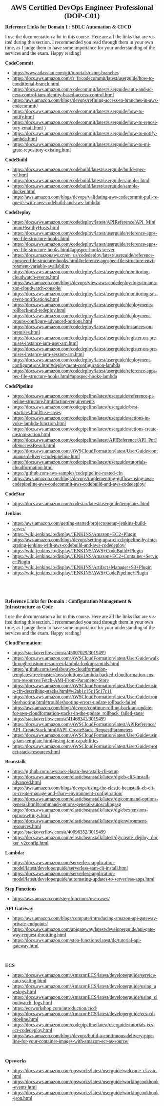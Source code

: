 <html>

<head>
<meta http-equiv=Content-Type content="text/html; charset=windows-1252">
<meta name=Generator content="Microsoft Word 15 (filtered)">

</head>

<body lang=FR link=blue vlink="#954F72" style='word-wrap:break-word'>

<div class=WordSection1>

<p class=MsoNormal align=center style='margin-bottom:0cm;text-align:center;
line-height:normal'><b><span lang=EN-US style='font-size:18.0pt;font-family:
"Times New Roman",serif'>AWS Certified DevOps Engineer Professional (DOP-C01)</span></b></p>

<p class=MsoNormal style='line-height:normal'><b><span lang=EN-US
style='font-size:12.0pt;font-family:"Times New Roman",serif'>Reference Links
for Domain 1 : SDLC Automation &amp; CI/CD</span></b></p>

<p class=MsoNormal style='line-height:normal'><span lang=EN-US
style='font-size:12.0pt;font-family:"Times New Roman",serif'>I use the
documentation a lot in this course. Here are all the links that are visited
during this section. I recommended you read through them in your own time, as
I&nbsp;judge them to have some importance for your understanding of the
services and the exam. </span><span style='font-size:12.0pt;font-family:"Times New Roman",serif'>Happy
reading!</span></p>

<p class=MsoNormal style='line-height:normal'><b><span style='font-size:12.0pt;
font-family:"Times New Roman",serif'>CodeCommit</span></b></p>

<ul type=disc>
 <li class=MsoNormal style='line-height:normal'><span style='font-size:12.0pt;
     font-family:"Times New Roman",serif'><a
     href="https://www.atlassian.com/git/tutorials/using-branches"
     target="_blank">https://www.atlassian.com/git/tutorials/using-branches</a></span></li>
 <li class=MsoNormal style='line-height:normal'><span style='font-size:12.0pt;
     font-family:"Times New Roman",serif'><a
     href="https://docs.aws.amazon.com/fr_fr/codecommit/latest/userguide/how-to-conditional-branch.html"
     target="_blank">https://docs.aws.amazon.com/fr_fr/codecommit/latest/userguide/how-to-conditional-branch.html</a></span></li>
 <li class=MsoNormal style='line-height:normal'><span style='font-size:12.0pt;
     font-family:"Times New Roman",serif'><a
     href="https://docs.aws.amazon.com/codecommit/latest/userguide/auth-and-access-control-iam-identity-based-access-control.html"
     target="_blank">https://docs.aws.amazon.com/codecommit/latest/userguide/auth-and-access-control-iam-identity-based-access-control.html</a></span></li>
 <li class=MsoNormal style='line-height:normal'><span style='font-size:12.0pt;
     font-family:"Times New Roman",serif'><a
     href="https://aws.amazon.com/blogs/devops/refining-access-to-branches-in-aws-codecommit/"
     target="_blank">https://aws.amazon.com/blogs/devops/refining-access-to-branches-in-aws-codecommit/</a>
     </span></li>
 <li class=MsoNormal style='line-height:normal'><span style='font-size:12.0pt;
     font-family:"Times New Roman",serif'><a
     href="https://docs.aws.amazon.com/codecommit/latest/userguide/how-to-notify.html"
     target="_blank">https://docs.aws.amazon.com/codecommit/latest/userguide/how-to-notify.html</a></span></li>
 <li class=MsoNormal style='line-height:normal'><span style='font-size:12.0pt;
     font-family:"Times New Roman",serif'><a
     href="https://docs.aws.amazon.com/codecommit/latest/userguide/how-to-repository-email.html"
     target="_blank">https://docs.aws.amazon.com/codecommit/latest/userguide/how-to-repository-email.html</a>
     )</span></li>
 <li class=MsoNormal style='line-height:normal'><span style='font-size:12.0pt;
     font-family:"Times New Roman",serif'><a
     href="https://docs.aws.amazon.com/codecommit/latest/userguide/how-to-notify-lambda.html"
     target="_blank">https://docs.aws.amazon.com/codecommit/latest/userguide/how-to-notify-lambda.html</a></span></li>
 <li class=MsoNormal style='line-height:normal'><span style='font-size:12.0pt;
     font-family:"Times New Roman",serif'><a
     href="https://docs.aws.amazon.com/codecommit/latest/userguide/how-to-migrate-repository-existing.html"
     target="_blank">https://docs.aws.amazon.com/codecommit/latest/userguide/how-to-migrate-repository-existing.html</a></span></li>
</ul>

<p class=MsoNormal style='line-height:normal'><b><span style='font-size:12.0pt;
font-family:"Times New Roman",serif'>CodeBuild</span></b></p>

<ul type=disc>
 <li class=MsoNormal style='line-height:normal'><span style='font-size:12.0pt;
     font-family:"Times New Roman",serif'><a
     href="https://docs.aws.amazon.com/codebuild/latest/userguide/build-spec-ref.html"
     target="_blank">https://docs.aws.amazon.com/codebuild/latest/userguide/build-spec-ref.html</a></span></li>
 <li class=MsoNormal style='line-height:normal'><span style='font-size:12.0pt;
     font-family:"Times New Roman",serif'><a
     href="https://docs.aws.amazon.com/codebuild/latest/userguide/samples.html"
     target="_blank">https://docs.aws.amazon.com/codebuild/latest/userguide/samples.html</a></span></li>
 <li class=MsoNormal style='line-height:normal'><span style='font-size:12.0pt;
     font-family:"Times New Roman",serif'><a
     href="https://docs.aws.amazon.com/codebuild/latest/userguide/sample-docker.html"
     target="_blank">https://docs.aws.amazon.com/codebuild/latest/userguide/sample-docker.html</a></span></li>
 <li class=MsoNormal style='line-height:normal'><span style='font-size:12.0pt;
     font-family:"Times New Roman",serif'><a
     href="https://aws.amazon.com/blogs/devops/validating-aws-codecommit-pull-requests-with-aws-codebuild-and-aws-lambda/"
     target="_blank">https://aws.amazon.com/blogs/devops/validating-aws-codecommit-pull-requests-with-aws-codebuild-and-aws-lambda/</a></span></li>
</ul>

<p class=MsoNormal style='line-height:normal'><b><span style='font-size:12.0pt;
font-family:"Times New Roman",serif'>CodeDeploy</span></b></p>

<ul type=disc>
 <li class=MsoNormal style='line-height:normal'><span style='font-size:12.0pt;
     font-family:"Times New Roman",serif'><a
     href="https://docs.aws.amazon.com/codedeploy/latest/APIReference/API_MinimumHealthyHosts.html"
     target="_blank">https://docs.aws.amazon.com/codedeploy/latest/APIReference/API_MinimumHealthyHosts.html</a></span></li>
 <li class=MsoNormal style='line-height:normal'><span style='font-size:12.0pt;
     font-family:"Times New Roman",serif'><a
     href="https://docs.aws.amazon.com/codedeploy/latest/userguide/reference-appspec-file-structure-hooks.html"
     target="_blank">https://docs.aws.amazon.com/codedeploy/latest/userguide/reference-appspec-file-structure-hooks.html</a></span></li>
 <li class=MsoNormal style='line-height:normal'><span style='font-size:12.0pt;
     font-family:"Times New Roman",serif'><a
     href="https://docs.aws.amazon.com/codedeploy/latest/userguide/reference-appspec-file-structure-hooks.html#appspec-hooks-server"
     target="_blank">https://docs.aws.amazon.com/codedeploy/latest/userguide/reference-appspec-file-structure-hooks.html#appspec-hooks-server</a></span></li>
 <li class=MsoNormal style='line-height:normal'><span style='font-size:12.0pt;
     font-family:"Times New Roman",serif'><a
     href="https://docs.amazonaws.cn/en_us/codedeploy/latest/userguide/reference-appspec-file-structure-hooks.html#reference-appspec-file-structure-environment-variable-availability"
     target="_blank">https://docs.amazonaws.cn/en_us/codedeploy/latest/userguide/reference-appspec-file-structure-hooks.html#reference-appspec-file-structure-environment-variable-availability</a></span></li>
 <li class=MsoNormal style='line-height:normal'><span style='font-size:12.0pt;
     font-family:"Times New Roman",serif'><a
     href="https://docs.aws.amazon.com/codedeploy/latest/userguide/monitoring-cloudwatch-events.html"
     target="_blank">https://docs.aws.amazon.com/codedeploy/latest/userguide/monitoring-cloudwatch-events.html</a></span></li>
 <li class=MsoNormal style='line-height:normal'><span style='font-size:12.0pt;
     font-family:"Times New Roman",serif'><a
     href="https://aws.amazon.com/blogs/devops/view-aws-codedeploy-logs-in-amazon-cloudwatch-console/"
     target="_blank">https://aws.amazon.com/blogs/devops/view-aws-codedeploy-logs-in-amazon-cloudwatch-console/</a></span></li>
 <li class=MsoNormal style='line-height:normal'><span style='font-size:12.0pt;
     font-family:"Times New Roman",serif'><a
     href="https://docs.aws.amazon.com/codedeploy/latest/userguide/monitoring-sns-event-notifications.html"
     target="_blank">https://docs.aws.amazon.com/codedeploy/latest/userguide/monitoring-sns-event-notifications.html</a></span></li>
 <li class=MsoNormal style='line-height:normal'><span style='font-size:12.0pt;
     font-family:"Times New Roman",serif'><a
     href="https://docs.aws.amazon.com/codedeploy/latest/userguide/deployments-rollback-and-redeploy.html"
     target="_blank">https://docs.aws.amazon.com/codedeploy/latest/userguide/deployments-rollback-and-redeploy.html</a></span></li>
 <li class=MsoNormal style='line-height:normal'><span style='font-size:12.0pt;
     font-family:"Times New Roman",serif'><a
     href="https://docs.aws.amazon.com/codedeploy/latest/userguide/deployment-groups-configure-advanced-options.html"
     target="_blank">https://docs.aws.amazon.com/codedeploy/latest/userguide/deployment-groups-configure-advanced-options.html</a></span></li>
 <li class=MsoNormal style='line-height:normal'><span style='font-size:12.0pt;
     font-family:"Times New Roman",serif'><a
     href="https://docs.aws.amazon.com/codedeploy/latest/userguide/instances-on-premises.html"
     target="_blank">https://docs.aws.amazon.com/codedeploy/latest/userguide/instances-on-premises.html</a></span></li>
 <li class=MsoNormal style='line-height:normal'><span style='font-size:12.0pt;
     font-family:"Times New Roman",serif'><a
     href="https://docs.aws.amazon.com/codedeploy/latest/userguide/register-on-premises-instance-iam-user-arn.html"
     target="_blank">https://docs.aws.amazon.com/codedeploy/latest/userguide/register-on-premises-instance-iam-user-arn.html</a></span></li>
 <li class=MsoNormal style='line-height:normal'><span style='font-size:12.0pt;
     font-family:"Times New Roman",serif'><a
     href="https://docs.aws.amazon.com/codedeploy/latest/userguide/register-on-premises-instance-iam-session-arn.html"
     target="_blank">https://docs.aws.amazon.com/codedeploy/latest/userguide/register-on-premises-instance-iam-session-arn.html</a></span></li>
 <li class=MsoNormal style='line-height:normal'><span style='font-size:12.0pt;
     font-family:"Times New Roman",serif'><a
     href="https://docs.aws.amazon.com/codedeploy/latest/userguide/deployment-configurations.html#deployment-configuration-lambda"
     target="_blank">https://docs.aws.amazon.com/codedeploy/latest/userguide/deployment-configurations.html#deployment-configuration-lambda</a></span></li>
 <li class=MsoNormal style='line-height:normal'><span style='font-size:12.0pt;
     font-family:"Times New Roman",serif'><a
     href="https://docs.aws.amazon.com/codedeploy/latest/userguide/reference-appspec-file-structure-hooks.html#appspec-hooks-lambda"
     target="_blank">https://docs.aws.amazon.com/codedeploy/latest/userguide/reference-appspec-file-structure-hooks.html#appspec-hooks-lambda</a></span></li>
</ul>

<p class=MsoNormal style='line-height:normal'><b><span style='font-size:12.0pt;
font-family:"Times New Roman",serif'>CodePipeline</span></b></p>

<ul type=disc>
 <li class=MsoNormal style='line-height:normal'><span style='font-size:12.0pt;
     font-family:"Times New Roman",serif'><a
     href="https://docs.aws.amazon.com/codepipeline/latest/userguide/reference-pipeline-structure.html#action-requirements"
     target="_blank">https://docs.aws.amazon.com/codepipeline/latest/userguide/reference-pipeline-structure.html#action-requirements</a></span></li>
 <li class=MsoNormal style='line-height:normal'><span style='font-size:12.0pt;
     font-family:"Times New Roman",serif'><a
     href="https://docs.aws.amazon.com/codepipeline/latest/userguide/best-practices.html#use-cases"
     target="_blank">https://docs.aws.amazon.com/codepipeline/latest/userguide/best-practices.html#use-cases</a></span></li>
 <li class=MsoNormal style='line-height:normal'><span style='font-size:12.0pt;
     font-family:"Times New Roman",serif'><a
     href="https://docs.aws.amazon.com/codepipeline/latest/userguide/actions-invoke-lambda-function.html"
     target="_blank">https://docs.aws.amazon.com/codepipeline/latest/userguide/actions-invoke-lambda-function.html</a></span></li>
 <li class=MsoNormal style='line-height:normal'><span style='font-size:12.0pt;
     font-family:"Times New Roman",serif'><a
     href="https://docs.aws.amazon.com/codepipeline/latest/userguide/actions-create-custom-action.html"
     target="_blank">https://docs.aws.amazon.com/codepipeline/latest/userguide/actions-create-custom-action.html</a></span></li>
 <li class=MsoNormal style='line-height:normal'><span style='font-size:12.0pt;
     font-family:"Times New Roman",serif'><a
     href="https://docs.aws.amazon.com/codepipeline/latest/APIReference/API_PutJobSuccessResult.html"
     target="_blank">https://docs.aws.amazon.com/codepipeline/latest/APIReference/API_PutJobSuccessResult.html</a>
     </span></li>
 <li class=MsoNormal style='line-height:normal'><span style='font-size:12.0pt;
     font-family:"Times New Roman",serif'><a
     href="https://docs.aws.amazon.com/AWSCloudFormation/latest/UserGuide/continuous-delivery-codepipeline.html"
     target="_blank">https://docs.aws.amazon.com/AWSCloudFormation/latest/UserGuide/continuous-delivery-codepipeline.html</a></span></li>
 <li class=MsoNormal style='line-height:normal'><span style='font-size:12.0pt;
     font-family:"Times New Roman",serif'><a
     href="https://docs.aws.amazon.com/codepipeline/latest/userguide/tutorials-cloudformation.html"
     target="_blank">https://docs.aws.amazon.com/codepipeline/latest/userguide/tutorials-cloudformation.html</a></span></li>
 <li class=MsoNormal style='line-height:normal'><span style='font-size:12.0pt;
     font-family:"Times New Roman",serif'><a
     href="https://github.com/aws-samples/codepipeline-nested-cfn"
     target="_blank">https://github.com/aws-samples/codepipeline-nested-cfn</a></span></li>
 <li class=MsoNormal style='line-height:normal'><span style='font-size:12.0pt;
     font-family:"Times New Roman",serif'><a
     href="https://aws.amazon.com/blogs/devops/implementing-gitflow-using-aws-codepipeline-aws-codecommit-aws-codebuild-and-aws-codedeploy/"
     target="_blank">https://aws.amazon.com/blogs/devops/implementing-gitflow-using-aws-codepipeline-aws-codecommit-aws-codebuild-and-aws-codedeploy/</a></span></li>
</ul>

<p class=MsoNormal style='line-height:normal'><b><span style='font-size:12.0pt;
font-family:"Times New Roman",serif'>CodeStar</span></b></p>

<ul type=disc>
 <li class=MsoNormal style='line-height:normal'><span style='font-size:12.0pt;
     font-family:"Times New Roman",serif'><a
     href="https://docs.aws.amazon.com/codestar/latest/userguide/templates.html"
     target="_blank">https://docs.aws.amazon.com/codestar/latest/userguide/templates.html</a></span></li>
</ul>

<p class=MsoNormal style='line-height:normal'><b><span style='font-size:12.0pt;
font-family:"Times New Roman",serif'>Jenkins</span></b></p>

<ul type=disc>
 <li class=MsoNormal style='line-height:normal'><span style='font-size:12.0pt;
     font-family:"Times New Roman",serif'><a
     href="https://aws.amazon.com/getting-started/projects/setup-jenkins-build-server/"
     target="_blank">https://aws.amazon.com/getting-started/projects/setup-jenkins-build-server/</a></span></li>
 <li class=MsoNormal style='line-height:normal'><span style='font-size:12.0pt;
     font-family:"Times New Roman",serif'><a
     href="https://wiki.jenkins.io/display/JENKINS/Amazon+EC2+Plugin"
     target="_blank">https://wiki.jenkins.io/display/JENKINS/Amazon+EC2+Plugin</a></span></li>
 <li class=MsoNormal style='line-height:normal'><span style='font-size:12.0pt;
     font-family:"Times New Roman",serif'><a
     href="https://aws.amazon.com/blogs/devops/setting-up-a-ci-cd-pipeline-by-integrating-jenkins-with-aws-codebuild-and-aws-codedeploy/"
     target="_blank">https://aws.amazon.com/blogs/devops/setting-up-a-ci-cd-pipeline-by-integrating-jenkins-with-aws-codebuild-and-aws-codedeploy/</a></span></li>
 <li class=MsoNormal style='line-height:normal'><span style='font-size:12.0pt;
     font-family:"Times New Roman",serif'><a
     href="https://wiki.jenkins.io/display/JENKINS/AWS+CodeBuild+Plugin"
     target="_blank">https://wiki.jenkins.io/display/JENKINS/AWS+CodeBuild+Plugin</a></span></li>
 <li class=MsoNormal style='line-height:normal'><span style='font-size:12.0pt;
     font-family:"Times New Roman",serif'><a
     href="https://wiki.jenkins.io/display/JENKINS/Amazon+EC2+Container+Service+Plugin"
     target="_blank">https://wiki.jenkins.io/display/JENKINS/Amazon+EC2+Container+Service+Plugin</a></span></li>
 <li class=MsoNormal style='line-height:normal'><span style='font-size:12.0pt;
     font-family:"Times New Roman",serif'><a
     href="https://wiki.jenkins.io/display/JENKINS/Artifact+Manager+S3+Plugin"
     target="_blank">https://wiki.jenkins.io/display/JENKINS/Artifact+Manager+S3+Plugin</a></span></li>
 <li class=MsoNormal style='line-height:normal'><span style='font-size:12.0pt;
     font-family:"Times New Roman",serif'><a
     href="https://wiki.jenkins.io/display/JENKINS/AWS+CodePipeline+Plugin"
     target="_blank">https://wiki.jenkins.io/display/JENKINS/AWS+CodePipeline+Plugin</a>
     </span></li>
</ul>

<span style='font-size:11.0pt;line-height:107%;font-family:"Calibri",sans-serif'><br
clear=all style='page-break-before:always'>
</span>

<p class=MsoNormal>&nbsp;</p>

<p class=MsoNormal style='line-height:normal'><b><span lang=EN-US
style='font-size:12.0pt;font-family:"Times New Roman",serif'>Reference Links
for Domain : Configuration Management &amp; Infrastructure as Code</span></b></p>

<p class=MsoNormal style='line-height:normal'><span lang=EN-US
style='font-size:12.0pt;font-family:"Times New Roman",serif'>I use the
documentation a lot in this course. Here are all the links that are visited during
this section. I recommended you read through them in your own time, as
I&nbsp;judge them to have some importance for your understanding of the
services and the exam. </span><span style='font-size:12.0pt;font-family:"Times New Roman",serif'>Happy
reading!</span></p>

<p class=MsoNormal style='line-height:normal'><b><span style='font-size:12.0pt;
font-family:"Times New Roman",serif'>CloudFormation:</span></b></p>

<ul type=disc>
 <li class=MsoNormal style='line-height:normal'><span style='font-size:12.0pt;
     font-family:"Times New Roman",serif'><a
     href="https://stackoverflow.com/a/45007029/3019499" target="_blank">https://stackoverflow.com/a/45007029/3019499</a></span></li>
 <li class=MsoNormal style='line-height:normal'><span style='font-size:12.0pt;
     font-family:"Times New Roman",serif'><a
     href="https://docs.aws.amazon.com/AWSCloudFormation/latest/UserGuide/walkthrough-custom-resources-lambda-lookup-amiids.html"
     target="_blank">https://docs.aws.amazon.com/AWSCloudFormation/latest/UserGuide/walkthrough-custom-resources-lambda-lookup-amiids.html</a></span></li>
 <li class=MsoNormal style='line-height:normal'><span style='font-size:12.0pt;
     font-family:"Times New Roman",serif'><a
     href="https://github.com/awslabs/aws-cloudformation-templates/tree/master/aws/solutions/lambda-backed-cloudformation-custom-resources/Fetch-AMI-From-Parameter-Store"
     target="_blank">https://github.com/awslabs/aws-cloudformation-templates/tree/master/aws/solutions/lambda-backed-cloudformation-custom-resources/Fetch-AMI-From-Parameter-Store</a></span></li>
 <li class=MsoNormal style='line-height:normal'><span style='font-size:12.0pt;
     font-family:"Times New Roman",serif'><a
     href="https://docs.aws.amazon.com/AWSCloudFormation/latest/UserGuide/using-cfn-describing-stacks.html#w2ab1c15c15c17c11"
     target="_blank">https://docs.aws.amazon.com/AWSCloudFormation/latest/UserGuide/using-cfn-describing-stacks.html#w2ab1c15c15c17c11</a></span></li>
 <li class=MsoNormal style='line-height:normal'><span style='font-size:12.0pt;
     font-family:"Times New Roman",serif'><a
     href="https://docs.aws.amazon.com/AWSCloudFormation/latest/UserGuide/troubleshooting.html#troubleshooting-errors-update-rollback-failed"
     target="_blank">https://docs.aws.amazon.com/AWSCloudFormation/latest/UserGuide/troubleshooting.html#troubleshooting-errors-update-rollback-failed</a></span></li>
 <li class=MsoNormal style='line-height:normal'><span style='font-size:12.0pt;
     font-family:"Times New Roman",serif'><a
     href="https://aws.amazon.com/blogs/devops/continue-rolling-back-an-update-for-aws-cloudformation-stacks-in-the-update_rollback_failed-state/"
     target="_blank">https://aws.amazon.com/blogs/devops/continue-rolling-back-an-update-for-aws-cloudformation-stacks-in-the-update_rollback_failed-state/</a></span></li>
 <li class=MsoNormal style='line-height:normal'><span style='font-size:12.0pt;
     font-family:"Times New Roman",serif'><a
     href="https://stackoverflow.com/a/41468341/3019499" target="_blank">https://stackoverflow.com/a/41468341/3019499</a></span></li>
 <li class=MsoNormal style='line-height:normal'><span style='font-size:12.0pt;
     font-family:"Times New Roman",serif'><a
     href="https://docs.aws.amazon.com/AWSCloudFormation/latest/APIReference/API_CreateStack.html#API_CreateStack_RequestParameters"
     target="_blank">https://docs.aws.amazon.com/AWSCloudFormation/latest/APIReference/API_CreateStack.html#API_CreateStack_RequestParameters</a></span></li>
 <li class=MsoNormal style='line-height:normal'><span style='font-size:12.0pt;
     font-family:"Times New Roman",serif'><a
     href="https://docs.aws.amazon.com/AWSCloudFormation/latest/UserGuide/using-iam-template.html#using-iam-capabilities"
     target="_blank">https://docs.aws.amazon.com/AWSCloudFormation/latest/UserGuide/using-iam-template.html#using-iam-capabilities</a></span></li>
 <li class=MsoNormal style='line-height:normal'><span style='font-size:12.0pt;
     font-family:"Times New Roman",serif'><a
     href="https://docs.aws.amazon.com/AWSCloudFormation/latest/UserGuide/protect-stack-resources.html"
     target="_blank">https://docs.aws.amazon.com/AWSCloudFormation/latest/UserGuide/protect-stack-resources.html</a></span></li>
</ul>

<p class=MsoNormal style='line-height:normal'><b><span style='font-size:12.0pt;
font-family:"Times New Roman",serif'>Beanstalk</span></b></p>

<ul type=disc>
 <li class=MsoNormal style='line-height:normal'><span style='font-size:12.0pt;
     font-family:"Times New Roman",serif'><a
     href="https://github.com/aws/aws-elastic-beanstalk-cli-setup"
     target="_blank">https://github.com/aws/aws-elastic-beanstalk-cli-setup</a></span></li>
 <li class=MsoNormal style='line-height:normal'><span style='font-size:12.0pt;
     font-family:"Times New Roman",serif'><a
     href="https://docs.aws.amazon.com/elasticbeanstalk/latest/dg/eb-cli3-install-advanced.html"
     target="_blank">https://docs.aws.amazon.com/elasticbeanstalk/latest/dg/eb-cli3-install-advanced.html</a></span></li>
 <li class=MsoNormal style='line-height:normal'><span style='font-size:12.0pt;
     font-family:"Times New Roman",serif'><a
     href="https://aws.amazon.com/blogs/devops/using-the-elastic-beanstalk-eb-cli-to-create-manage-and-share-environment-configuration/"
     target="_blank">https://aws.amazon.com/blogs/devops/using-the-elastic-beanstalk-eb-cli-to-create-manage-and-share-environment-configuration/</a></span></li>
 <li class=MsoNormal style='line-height:normal'><span style='font-size:12.0pt;
     font-family:"Times New Roman",serif'><a
     href="https://docs.aws.amazon.com/elasticbeanstalk/latest/dg/command-options-general.html#command-options-general-autoscalingasg"
     target="_blank">https://docs.aws.amazon.com/elasticbeanstalk/latest/dg/command-options-general.html#command-options-general-autoscalingasg</a></span></li>
 <li class=MsoNormal style='line-height:normal'><span lang=EN-US
     style='font-size:12.0pt;font-family:"Times New Roman",serif'>h</span><span
     style='font-size:12.0pt;font-family:"Times New Roman",serif'><a
     href="https://docs.aws.amazon.com/elasticbeanstalk/latest/dg/ebextensions-optionsettings.html"
     target="_blank"><span lang=EN-US>ttps://docs.aws.amazon.com/elasticbeanstalk/latest/dg/ebextensions-optionsettings.html</span></a></span></li>
 <li class=MsoNormal style='line-height:normal'><span style='font-size:12.0pt;
     font-family:"Times New Roman",serif'><a
     href="https://docs.aws.amazon.com/elasticbeanstalk/latest/dg/environment-resources.html"
     target="_blank"><span lang=EN-US>https://docs.aws.amazon.com/elasticbeanstalk/latest/dg/environment-resources.html</span></a></span></li>
 <li class=MsoNormal style='line-height:normal'><span style='font-size:12.0pt;
     font-family:"Times New Roman",serif'><a
     href="https://stackoverflow.com/a/40096352/3019499" target="_blank">https://stackoverflow.com/a/40096352/3019499</a></span></li>
 <li class=MsoNormal style='line-height:normal'><span style='font-size:12.0pt;
     font-family:"Times New Roman",serif'><a
     href="https://docs.aws.amazon.com/elasticbeanstalk/latest/dg/create_deploy_docker_v2config.html"
     target="_blank">https://docs.aws.amazon.com/elasticbeanstalk/latest/dg/create_deploy_docker_v2config.html</a></span></li>
</ul>

<p class=MsoNormal style='line-height:normal'><b><span style='font-size:12.0pt;
font-family:"Times New Roman",serif'>Lambda:</span></b></p>

<ul type=disc>
 <li class=MsoNormal style='line-height:normal'><span style='font-size:12.0pt;
     font-family:"Times New Roman",serif'><a
     href="https://docs.aws.amazon.com/serverless-application-model/latest/developerguide/serverless-sam-cli-install.html"
     target="_blank">https://docs.aws.amazon.com/serverless-application-model/latest/developerguide/serverless-sam-cli-install.html</a></span></li>
 <li class=MsoNormal style='line-height:normal'><span style='font-size:12.0pt;
     font-family:"Times New Roman",serif'><a
     href="https://docs.aws.amazon.com/serverless-application-model/latest/developerguide/automating-updates-to-serverless-apps.html"
     target="_blank">https://docs.aws.amazon.com/serverless-application-model/latest/developerguide/automating-updates-to-serverless-apps.html</a></span></li>
</ul>

<p class=MsoNormal style='line-height:normal'><b><span style='font-size:12.0pt;
font-family:"Times New Roman",serif'>Step Functions</span></b></p>

<ul type=disc>
 <li class=MsoNormal style='line-height:normal'><span style='font-size:12.0pt;
     font-family:"Times New Roman",serif'><a
     href="https://aws.amazon.com/step-functions/use-cases/" target="_blank">https://aws.amazon.com/step-functions/use-cases/</a></span></li>
</ul>

<p class=MsoNormal style='line-height:normal'><b><span style='font-size:12.0pt;
font-family:"Times New Roman",serif'>API Gateway</span></b></p>

<ul type=disc>
 <li class=MsoNormal style='line-height:normal'><span style='font-size:12.0pt;
     font-family:"Times New Roman",serif'><a
     href="https://aws.amazon.com/blogs/compute/introducing-amazon-api-gateway-private-endpoints/"
     target="_blank">https://aws.amazon.com/blogs/compute/introducing-amazon-api-gateway-private-endpoints/</a></span></li>
 <li class=MsoNormal style='line-height:normal'><span style='font-size:12.0pt;
     font-family:"Times New Roman",serif'><a
     href="https://docs.aws.amazon.com/apigateway/latest/developerguide/api-gateway-request-throttling.html"
     target="_blank">https://docs.aws.amazon.com/apigateway/latest/developerguide/api-gateway-request-throttling.html</a></span></li>
 <li class=MsoNormal style='line-height:normal'><span style='font-size:12.0pt;
     font-family:"Times New Roman",serif'><a
     href="https://docs.aws.amazon.com/step-functions/latest/dg/tutorial-api-gateway.html"
     target="_blank">https://docs.aws.amazon.com/step-functions/latest/dg/tutorial-api-gateway.html</a></span></li>
</ul>

<p class=MsoNormal style='margin-left:36.0pt;line-height:normal'><span
style='font-size:12.0pt;font-family:"Times New Roman",serif'>&nbsp;</span></p>

<p class=MsoNormal style='line-height:normal'><b><span style='font-size:12.0pt;
font-family:"Times New Roman",serif'>ECS </span></b></p>

<ul type=disc>
 <li class=MsoNormal style='line-height:normal'><span style='font-size:12.0pt;
     font-family:"Times New Roman",serif'><a
     href="https://docs.aws.amazon.com/AmazonECS/latest/developerguide/service-auto-scaling.html"
     target="_blank">https://docs.aws.amazon.com/AmazonECS/latest/developerguide/service-auto-scaling.html</a></span></li>
 <li class=MsoNormal style='line-height:normal'><span style='font-size:12.0pt;
     font-family:"Times New Roman",serif'><a
     href="https://docs.aws.amazon.com/AmazonECS/latest/developerguide/using_awslogs.html"
     target="_blank">https://docs.aws.amazon.com/AmazonECS/latest/developerguide/using_awslogs.html</a></span></li>
 <li class=MsoNormal style='line-height:normal'><span style='font-size:12.0pt;
     font-family:"Times New Roman",serif'><a
     href="https://docs.aws.amazon.com/AmazonECS/latest/developerguide/using_cloudwatch_logs.html"
     target="_blank">https://docs.aws.amazon.com/AmazonECS/latest/developerguide/using_cloudwatch_logs.html</a></span></li>
 <li class=MsoNormal style='line-height:normal'><span style='font-size:12.0pt;
     font-family:"Times New Roman",serif'><a
     href="https://ecsworkshop.com/introduction/cicd/" target="_blank">https://ecsworkshop.com/introduction/cicd/</a></span></li>
 <li class=MsoNormal style='line-height:normal'><span style='font-size:12.0pt;
     font-family:"Times New Roman",serif'><a
     href="https://docs.aws.amazon.com/AmazonECS/latest/developerguide/ecs-cd-pipeline.html"
     target="_blank">https://docs.aws.amazon.com/AmazonECS/latest/developerguide/ecs-cd-pipeline.html</a></span></li>
 <li class=MsoNormal style='line-height:normal'><span style='font-size:12.0pt;
     font-family:"Times New Roman",serif'><a
     href="https://docs.aws.amazon.com/codepipeline/latest/userguide/tutorials-ecs-ecr-codedeploy.html"
     target="_blank">https://docs.aws.amazon.com/codepipeline/latest/userguide/tutorials-ecs-ecr-codedeploy.html</a></span></li>
 <li class=MsoNormal style='line-height:normal'><span style='font-size:12.0pt;
     font-family:"Times New Roman",serif'><a
     href="https://aws.amazon.com/blogs/devops/build-a-continuous-delivery-pipeline-for-your-container-images-with-amazon-ecr-as-source/"
     target="_blank">https://aws.amazon.com/blogs/devops/build-a-continuous-delivery-pipeline-for-your-container-images-with-amazon-ecr-as-source/</a></span></li>
</ul>

<p class=MsoNormal style='margin-left:36.0pt;line-height:normal'><span
style='font-size:12.0pt;font-family:"Times New Roman",serif'>&nbsp;</span></p>

<p class=MsoNormal style='line-height:normal'><b><span style='font-size:12.0pt;
font-family:"Times New Roman",serif'>Opsworks</span></b></p>

<ul type=disc>
 <li class=MsoNormal style='line-height:normal'><span style='font-size:12.0pt;
     font-family:"Times New Roman",serif'><a
     href="https://docs.aws.amazon.com/opsworks/latest/userguide/welcome_classic.html"
     target="_blank">https://docs.aws.amazon.com/opsworks/latest/userguide/welcome_classic.html</a></span></li>
 <li class=MsoNormal style='line-height:normal'><span style='font-size:12.0pt;
     font-family:"Times New Roman",serif'><a
     href="https://docs.aws.amazon.com/opsworks/latest/userguide/workingcookbook-events.html"
     target="_blank">https://docs.aws.amazon.com/opsworks/latest/userguide/workingcookbook-events.html</a></span></li>
 <li class=MsoNormal style='line-height:normal'><span style='font-size:12.0pt;
     font-family:"Times New Roman",serif'><a
     href="https://docs.aws.amazon.com/opsworks/latest/userguide/workingcookbook-json.html"
     target="_blank">https://docs.aws.amazon.com/opsworks/latest/userguide/workingcookbook-json.html</a></span></li>
</ul>

<p class=MsoNormal>&nbsp;</p>

</div>

</body>

</html>
